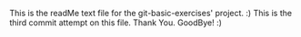 This is the readMe text file for the git-basic-exercises' project. :)
This is the third commit attempt on this file. Thank You. GoodBye! :)
